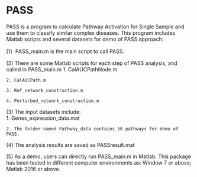 # PASS

PASS is a program to calculate Pathway Activation for Single Sample and use them to classify similar complex diseases.
This program includes Matlab scripts and several datasets for demo of PASS approach:

(1）PASS_main.m is the main script to call PASS.

(2) There are some Matlab scripts for each step of PASS analysis, and called in PASS_main.m
    1. CalAUCPathNode.m
    
    2. CalAUCPath.m
    
    3. Ref_network_construction.m
    
    4. Perturbed_network_construction.m
    
(3) The input datasets include:  
    1. Genes_expression_data.mat
    
    2. The folder named Pathway_data contains 50 pathways for demo of PASS.
    
(4) The analysis results are saved as PASSresult.mat

(5) As a demo, users can directly run PASS_main.m in Matlab. This package has been tested in different computer environments as: Window 7 or above; Matlab 2016 or above.
